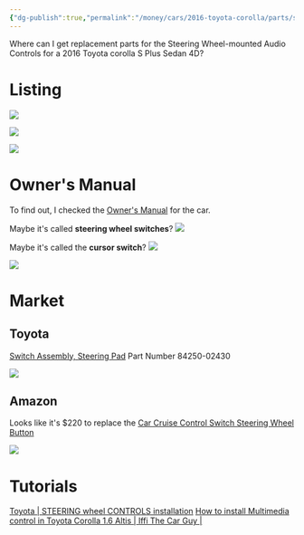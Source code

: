 ```yaml
---
{"dg-publish":true,"permalink":"/money/cars/2016-toyota-corolla/parts/steering-wheel-mounted-audio-controls-switch-assembly/","created":"Jan 26, 2024, 11:09 AM"}
---
```



Where can I get replacement parts for the Steering Wheel-mounted Audio Controls for a 2016 Toyota corolla S Plus Sedan 4D?

# Listing

![](https://i.imgur.com/EidRuEA.png)

![](https://i.imgur.com/HdEpj9y.png)

![](https://i.imgur.com/xzYWSli.png)

# Owner's Manual

To find out, I checked the [Owner's Manual](https://www.toyota.com/owners/warranty-owners-manuals/) for the car.

Maybe it's called **steering wheel switches**?
![](https://i.imgur.com/u1nsCiw.png)

Maybe it's called the **cursor switch**?
![](https://i.imgur.com/rwwDxwV.png)

![](https://i.imgur.com/cXKP3Av.png)

# Market

## Toyota

[Switch Assembly, Steering Pad](https://autoparts.toyota.com/products/product/switch-assy-steerin-8425002430)
Part Number	84250-02430

![](https://dz310nzuyimx0.cloudfront.net/strapr1/d1bd3982818db6824ba7eeebb433a5e0/a7063e70bc1805591e6a58c78def15c2.png)
## Amazon

Looks like it's $220 to replace the [Car Cruise Control Switch Steering Wheel Button](https://www.amazon.com/Control-Steering-Upgrade-Compatible-Automatic/dp/B0CR7RMZ68/ref=sr_1_15)

![](https://m.media-amazon.com/images/I/51XlyCfUyxL._SL1500_.jpg)

# Tutorials

[Toyota | STEERING wheel CONTROLS installation](https://www.youtube.com/watch?v=NuWe6j8UbE8)
[How to install Multimedia control in Toyota Corolla 1.6 Altis | Iffi The Car Guy |](https://www.youtube.com/watch?v=UD8T8Q8X-Bw)